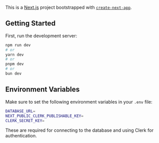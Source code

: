This is a [Next.js](https://nextjs.org) project bootstrapped with [`create-next-app`](https://nextjs.org/docs/app/api-reference/cli/create-next-app).

## Getting Started

First, run the development server:

```bash
npm run dev
# or
yarn dev
# or
pnpm dev
# or
bun dev
```

## Environment Variables

Make sure to set the following environment variables in your `.env` file:
```bash
DATABASE_URL=
NEXT_PUBLIC_CLERK_PUBLISHABLE_KEY=
CLERK_SECRET_KEY=
```

These are required for connecting to the database and using Clerk for authentication.

